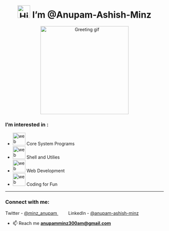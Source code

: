 <h1 align="center"><img src="https://blog.joypixels.com/content/images/2019/06/waving_hand_sign_1024.gif" alt="Hi 👋" width="40" height="40" /> I’m @Anupam-Ashish-Minz</h1>

<p align="center"> <img src="https://media.giphy.com/media/lOgu1OnjYF2GHBfRU4/giphy.gif" alt="Greeting gif" height="280" /> </p>
<h3 align="left"> I’m interested in : </h3>
  
- <img src="https://media.giphy.com/media/IWiAPmq1HS9QZRu8PT/giphy-downsized-large.gif" alt="web dev gif" height="40"  width="40" /> Core System Programs
- <img src="https://linoxide.com/wp-content/uploads/2017/08/minikube-start.gif" alt="web dev gif" height="40" width="40"/> Shell and Utilies
- <img src="https://media.giphy.com/media/YPUh8SkoYuurwwV4bz/giphy.gif" alt="web dev gif" height="40"  width="40" /> Web Development
- <img src="https://media.giphy.com/media/CAIgh8LKFbIciGx5Qe/giphy.gif" alt="web dev gif" height="40"  width="40" /> Coding for Fun

-----
<h3 align="left">Connect with me:</h3>
<p align="left">
Twitter - 
<a href="https://twitter.com/minz_anupam" target="_blank" rel="noreferrer">
@minz_anupam
</a>      
 &emsp;&emsp;
LinkedIn - 
<a href="https://linkedin.com/in/anupam-ashish-minz-8113421aa" target="_blank" rel="noreferrer">
@anupam-ashish-minz
</a>
</p>

- 📫 Reach me **anupamminz300am@gmail.com**

